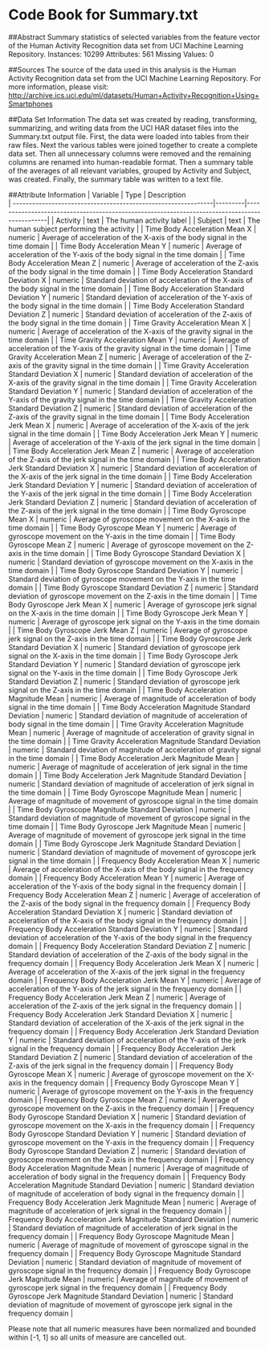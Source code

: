 Code Book for Summary.txt
===========
##Abstract
Summary statistics of selected variables from the feature vector of the Human Activity Recognition data set from UCI Machine Learning Repository.
Instances: 10299
Attributes: 561
Missing Values: 0

##Sources
The source of the data used in this analysis is the Human Activity Recognition data set from the UCI Machine Learning Repository. For more information, please visit: http://archive.ics.uci.edu/ml/datasets/Human+Activity+Recognition+Using+Smartphones

##Data Set Information
The data set was created by reading, transforming, summarizing, and writing data from the UCI HAR dataset files into the Summary.txt output file.  First, the data were loaded into tables from their raw files. Next the various tables were joined together to create a complete data set. Then all unnecessary columns were removed and the remaining columns are renamed into human-readable format. Then a summary table of the averages of all relevant variables, grouped by Activity and Subject, was created. Finally, the summary table was written to a text file.

##Attribute Information
| Variable                                                      | Type    | Description                                                                                 
| --------------------------------------------------------------|---------|----------------------------------------------------------------------------------------------|
| Activity                                                      | text    | The human activity label                                                                     |
| Subject                                                       | text    | The human subject performing the activity                                                    |
| Time Body Acceleration Mean X                                 | numeric | Average of acceleration of the X-axis of the body signal in the time domain                  |
| Time Body Acceleration Mean Y                                 | numeric | Average of acceleration of the Y-axis of the body signal in the time domain                  |
| Time Body Acceleration Mean Z                                 | numeric | Average of acceleration of the Z-axis of the body signal in the time domain                  |
| Time Body Acceleration Standard Deviation X                   | numeric | Standard deviation of acceleration of the X-axis of the body signal in the time domain       |
| Time Body Acceleration Standard Deviation Y                   | numeric | Standard deviation of acceleration of the Y-axis of the body signal in the time domain       |
| Time Body Acceleration Standard Deviation Z                   | numeric | Standard deviation of acceleration of the Z-axis of the body signal in the time domain       |
| Time Gravity Acceleration Mean X                              | numeric | Average of acceleration of the X-axis of the gravity signal in the time domain               |
| Time Gravity Acceleration Mean Y                              | numeric | Average of acceleration of the Y-axis of the gravity signal in the time domain               |
| Time Gravity Acceleration Mean Z                              | numeric | Average of acceleration of the Z-axis of the gravity signal in the time domain               |
| Time Gravity Acceleration Standard Deviation X                | numeric | Standard deviation of acceleration of the X-axis of the gravity signal in the time domain    |
| Time Gravity Acceleration Standard Deviation Y                | numeric | Standard deviation of acceleration of the Y-axis of the gravity signal in the time domain    |
| Time Gravity Acceleration Standard Deviation Z                | numeric | Standard deviation of acceleration of the Z-axis of the gravity signal in the time domain    |
| Time Body Acceleration Jerk Mean X                            | numeric | Average of acceleration of the X-axis of the jerk signal in the time domain                  |
| Time Body Acceleration Jerk Mean Y                            | numeric | Average of acceleration of the Y-axis of the jerk signal in the time domain                  |
| Time Body Acceleration Jerk Mean Z                            | numeric | Average of acceleration of the Z-axis of the jerk signal in the time domain                  |
| Time Body Acceleration Jerk Standard Deviation X              | numeric | Standard deviation of acceleration of the X-axis of the jerk signal in the time domain       |
| Time Body Acceleration Jerk Standard Deviation Y              | numeric | Standard deviation of acceleration of the Y-axis of the jerk signal in the time domain       |
| Time Body Acceleration Jerk Standard Deviation Z              | numeric | Standard deviation of acceleration of the Z-axis of the jerk signal in the time domain       |
| Time Body Gyroscope Mean X                                    | numeric | Average of gyroscope movement on the X-axis in the time domain                               |
| Time Body Gyroscope Mean Y                                    | numeric | Average of gyroscope movement on the Y-axis in the time domain                               |
| Time Body Gyroscope Mean Z                                    | numeric | Average of gyroscope movement on the Z-axis in the time domain                               |
| Time Body Gyroscope Standard Deviation X                      | numeric | Standard deviation of gyroscope movement on the X-axis in the time domain                    |
| Time Body Gyroscope Standard Deviation Y                      | numeric | Standard deviation of gyroscope movement on the Y-axis in the time domain                    |
| Time Body Gyroscope Standard Deviation Z                      | numeric | Standard deviation of gyroscope movement on the Z-axis in the time domain                    |
| Time Body Gyroscope Jerk Mean X                               | numeric | Average of gyroscope jerk signal on the X-axis in the time domain                            |
| Time Body Gyroscope Jerk Mean Y                               | numeric | Average of gyroscope jerk signal on the Y-axis in the time domain                            |
| Time Body Gyroscope Jerk Mean Z                               | numeric | Average of gyroscope jerk signal on the Z-axis in the time domain                            |
| Time Body Gyroscope Jerk Standard Deviation X                 | numeric | Standard deviation of gyroscope jerk signal on the X-axis in the time domain                 |
| Time Body Gyroscope Jerk Standard Deviation Y                 | numeric | Standard deviation of gyroscope jerk signal on the Y-axis in the time domain                 |
| Time Body Gyroscope Jerk Standard Deviation Z                 | numeric | Standard deviation of gyroscope jerk signal on the Z-axis in the time domain                 |
| Time Body Acceleration Magnitude Mean                         | numeric | Average of magnitude of acceleration of body signal in the time domain                       |
| Time Body Acceleration Magnitude Standard Deviation           | numeric | Standard deviation of magnitude of acceleration of body signal in the time domain            |
| Time Gravity Acceleration Magnitude Mean                      | numeric | Average of magnitude of acceleration of gravity signal in the time domain                    |
| Time Gravity Acceleration Magnitude Standard Deviation        | numeric | Standard deviation of magnitude of acceleration of gravity signal in the time domain         |
| Time Body Acceleration Jerk Magnitude Mean                    | numeric | Average of magnitude of acceleration of jerk signal in the time domain                       |
| Time Body Acceleration Jerk Magnitude Standard Deviation      | numeric | Standard deviation of magnitude of acceleration of jerk signal in the time domain            |
| Time Body Gyroscope Magnitude Mean                            | numeric | Average of magnitude of movement of gyroscope signal in the time domain                      |
| Time Body Gyroscope Magnitude Standard Deviation              | numeric | Standard deviation of magnitude of movement of gyroscope signal in the time domain           |
| Time Body Gyroscope Jerk Magnitude Mean                       | numeric | Average of magnitude of movement of gyroscope jerk signal in the time domain                 |
| Time Body Gyroscope Jerk Magnitude Standard Deviation         | numeric | Standard deviation of magnitude of movement of gyroscope jerk signal in the time domain      |
| Frequency Body Acceleration Mean X                            | numeric | Average of acceleration of the X-axis of the body signal in the frequency domain             | 
| Frequency Body Acceleration Mean Y                            | numeric | Average of acceleration of the Y-axis of the body signal in the frequency domain             | 
| Frequency Body Acceleration Mean Z                            | numeric | Average of acceleration of the Z-axis of the body signal in the frequency domain             | 
| Frequency Body Acceleration Standard Deviation X              | numeric | Standard deviation of acceleration of the X-axis of the body signal in the frequency domain  | 
| Frequency Body Acceleration Standard Deviation Y              | numeric | Standard deviation of acceleration of the Y-axis of the body signal in the frequency domain  | 
| Frequency Body Acceleration Standard Deviation Z              | numeric | Standard deviation of acceleration of the Z-axis of the body signal in the frequency domain  | 
| Frequency Body Acceleration Jerk Mean X                       | numeric | Average of acceleration of the X-axis of the jerk signal in the frequency domain             | 
| Frequency Body Acceleration Jerk Mean Y                       | numeric | Average of acceleration of the Y-axis of the jerk signal in the frequency domain             | 
| Frequency Body Acceleration Jerk Mean Z                       | numeric | Average of acceleration of the Z-axis of the jerk signal in the frequency domain             | 
| Frequency Body Acceleration Jerk Standard Deviation X         | numeric | Standard deviation of acceleration of the X-axis of the jerk signal in the frequency domain  | 
| Frequency Body Acceleration Jerk Standard Deviation Y         | numeric | Standard deviation of acceleration of the Y-axis of the jerk signal in the frequency domain  | 
| Frequency Body Acceleration Jerk Standard Deviation Z         | numeric | Standard deviation of acceleration of the Z-axis of the jerk signal in the frequency domain  | 
| Frequency Body Gyroscope Mean X                               | numeric | Average of gyroscope movement on the X-axis in the frequency domain                          | 
| Frequency Body Gyroscope Mean Y                               | numeric | Average of gyroscope movement on the Y-axis in the frequency domain                          | 
| Frequency Body Gyroscope Mean Z                               | numeric | Average of gyroscope movement on the Z-axis in the frequency domain                          | 
| Frequency Body Gyroscope Standard Deviation X                 | numeric | Standard deviation of gyroscope movement on the X-axis in the frequency domain               | 
| Frequency Body Gyroscope Standard Deviation Y                 | numeric | Standard deviation of gyroscope movement on the Y-axis in the frequency domain               | 
| Frequency Body Gyroscope Standard Deviation Z                 | numeric | Standard deviation of gyroscope movement on the Z-axis in the frequency domain               | 
| Frequency Body Acceleration Magnitude Mean                    | numeric | Average of magnitude of acceleration of body signal in the frequency domain                  | 
| Frequency Body Acceleration Magnitude Standard Deviation      | numeric | Standard deviation of magnitude of acceleration of body signal in the frequency domain       | 
| Frequency Body Acceleration Jerk Magnitude Mean               | numeric | Average of magnitude of acceleration of jerk signal in the frequency domain                  | 
| Frequency Body Acceleration Jerk Magnitude Standard Deviation | numeric | Standard deviation of magnitude of acceleration of jerk signal in the frequency domain       | 
| Frequency Body Gyroscope Magnitude Mean                       | numeric | Average of magnitude of movement of gyroscope signal in the frequency domain                 | 
| Frequency Body Gyroscope Magnitude Standard Deviation         | numeric | Standard deviation of magnitude of movement of gyroscope signal in the frequency domain      | 
| Frequency Body Gyroscope Jerk Magnitude Mean                  | numeric | Average of magnitude of movement of gyroscope jerk signal in the frequency domain            | 
| Frequency Body Gyroscope Jerk Magnitude Standard Deviation    | numeric | Standard deviation of magnitude of movement of gyroscope jerk signal in the frequency domain | 

Please note that all numeric measures have been normalized and bounded within [-1, 1] so all units of measure are cancelled out.
																																										 